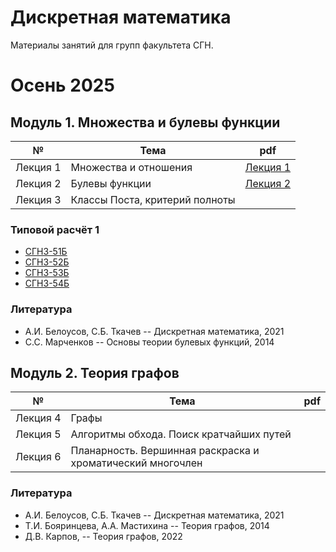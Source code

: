 # Дискретная математика

Материалы занятий для групп факультета СГН.

# Осень 2025
  
## Модуль 1. Множества и булевы функции

| № | Тема | pdf |
|:---:|---|:---:|
|Лекция&nbsp;1| Множества и отношения| [Лекция&nbsp;1](./lections/lec_1.pdf) |
|Лекция&nbsp;2| Булевы функции | [Лекция&nbsp;2](./lections/lec_2.pdf) |
|Лекция&nbsp;3| Классы Поста, критерий полноты | |

### Типовой расчёт 1

- [СГН3-51Б](./hw/tasks_t1_51.pdf)
- [СГН3-52Б](./hw/tasks_t1_52.pdf)
- [СГН3-53Б](./hw/tasks_t1_53.pdf)
- [СГН3-54Б](./hw/tasks_t1_54.pdf)

### Литература 

- А.И. Белоусов, С.Б. Ткачев -- Дискретная математика, 2021
- С.С. Марченков -- Основы теории булевых функций, 2014

## Модуль 2. Теория графов

| № | Тема | pdf |
|:---:|---|:---:|
|Лекция&nbsp;4| Графы | |
|Лекция&nbsp;5| Алгоритмы обхода. Поиск кратчайших путей | |
|Лекция&nbsp;6| Планарность. Вершинная раскраска и хроматический многочлен | |

### Литература 

- А.И. Белоусов, С.Б. Ткачев -- Дискретная математика, 2021
- Т.И. Бояринцева, А.А. Мастихина -- Теория графов, 2014
- Д.В. Карпов, -- Теория графов, 2022
